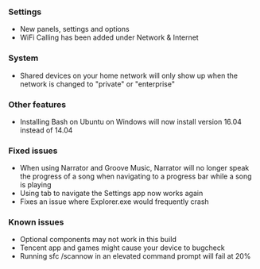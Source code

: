 ### Settings
- New panels, settings and options
 - WiFi Calling has been added under Network & Internet

### System
- Shared devices on your home network will only show up when the network is changed to "private" or "enterprise"

### Other features
- Installing Bash on Ubuntu on Windows will now install version 16.04 instead of 14.04

### Fixed issues
- When using Narrator and Groove Music, Narrator will no longer speak the progress of a song when navigating to a progress bar while a song is playing
- Using tab to navigate the Settings app now works again
- Fixes an issue where Explorer.exe would frequently crash

### Known issues
- Optional components may not work in this build
- Tencent app and games might cause your device to bugcheck
- Running sfc /scannow in an elevated command prompt will fail at 20%